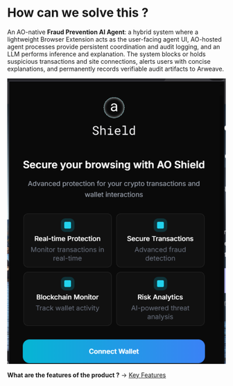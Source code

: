 # How can we solve this ?

An AO-native **Fraud Prevention AI Agent**: a hybrid system where a lightweight Browser Extension acts as the user-facing agent UI, AO-hosted agent processes provide persistent coordination and audit logging, and an LLM performs inference and explanation. The system blocks or holds suspicious transactions and site connections, alerts users with concise explanations, and permanently records verifiable audit artifacts to Arweave.

![Extension first page](/docs/assets/images/screenshots/aoshield-extension-landing.png)

**What are the features of the product ?** -> [Key Features](key-features.md)
